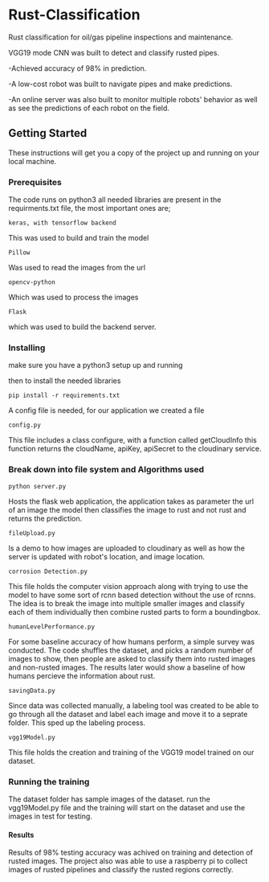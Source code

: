 # Rust-Classification
Rust classification for oil/gas pipeline inspections and maintenance.

VGG19 mode CNN was built to detect and classify rusted pipes.

-Achieved accuracy of 98% in prediction.

-A low-cost robot was built to navigate pipes and make predictions.

-An online server was also built to monitor multiple robots' behavior as well as see the predictions of each robot on the field.

## Getting Started

These instructions will get you a copy of the project up and running on your local machine.

### Prerequisites

The code runs on python3
all needed libraries are present in the requirments.txt file,
the most important ones are;

```
keras, with tensorflow backend
```
This was used to build and train the model

```
Pillow
```
Was used to read the images from the url

```
opencv-python
```
Which was used to process the images


```
Flask
```
which was used to build the backend server.


### Installing



make sure you have a python3 setup up and running

then to install the needed libraries

```
pip install -r requirements.txt
```

A config file is needed, for our application we created a file
```
config.py
```
This file includes a class configure, with a function called getCloudInfo
this function returns the cloudName, apiKey, apiSecret to the cloudinary service.

### Break down into file system and Algorithms used


```
python server.py
```
Hosts the flask web application,
the application takes as parameter the url of an image the model then classifies the image to rust and not rust and returns the prediction.

```
fileUpload.py
```
Is a demo to how images are uploaded to cloudinary as well as how the server is updated with robot's location, and image location.

```
corrosion Detection.py
```
This file holds the computer vision approach along with trying to use the model to have some sort of rcnn based detection without the use of rcnns.
The idea is to break the image into multiple smaller images and classify each of them individually then combine rusted parts to form a boundingbox.

```
humanLevelPerformance.py
```
For some baseline accuracy of how humans perform, a simple survey was conducted.
The code shuffles the dataset, and picks a random number of images to show, then people are asked to classify them into rusted images and non-rusted images. The results later would show a baseline of how humans percieve the information about rust.


```
savingData.py
```
Since data was collected manually, a labeling tool was created to be able to go through all the dataset and label each image and move it to a seprate folder.
This sped up the labeling process.


```
vgg19Model.py
```
This file holds the creation and training of the VGG19 model trained on our dataset.




### Running the training
The dataset folder has sample images of the dataset.
run the vgg19Model.py file and the training will start on the dataset and use the images in test for testing.





#### Results
Results of 98% testing accuracy was achived on training and detection of rusted images.
The project also was able to use a raspberry pi to collect images of rusted pipelines and classify the rusted regions correctly.


